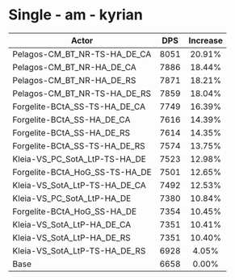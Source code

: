 # Single - am - kyrian
| Actor | DPS | Increase |
|---|:---:|:---:|
|Pelagos-CM_BT_NR-TS-HA_DE_CA|8051|20.91%|
|Pelagos-CM_BT_NR-HA_DE_CA|7886|18.44%|
|Pelagos-CM_BT_NR-HA_DE_RS|7871|18.21%|
|Pelagos-CM_BT_NR-TS-HA_DE_RS|7859|18.04%|
|Forgelite-BCtA_SS-TS-HA_DE_CA|7749|16.39%|
|Forgelite-BCtA_SS-HA_DE_CA|7616|14.39%|
|Forgelite-BCtA_SS-HA_DE_RS|7614|14.35%|
|Forgelite-BCtA_SS-TS-HA_DE_RS|7574|13.75%|
|Kleia-VS_PC_SotA_LtP-TS-HA_DE|7523|12.98%|
|Forgelite-BCtA_HoG_SS-TS-HA_DE|7501|12.65%|
|Kleia-VS_SotA_LtP-TS-HA_DE_CA|7492|12.53%|
|Kleia-VS_PC_SotA_LtP-HA_DE|7380|10.84%|
|Forgelite-BCtA_HoG_SS-HA_DE|7354|10.45%|
|Kleia-VS_SotA_LtP-HA_DE_CA|7351|10.41%|
|Kleia-VS_SotA_LtP-HA_DE_RS|7351|10.40%|
|Kleia-VS_SotA_LtP-TS-HA_DE_RS|6928|4.05%|
|Base|6658|0.00%|
